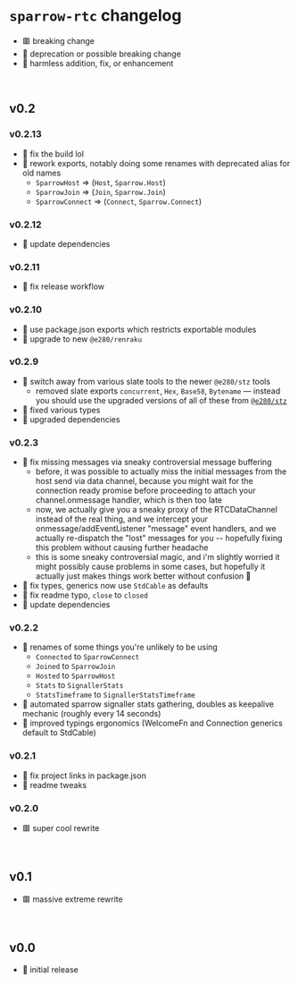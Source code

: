 
# `sparrow-rtc` changelog
- 🟥 breaking change
- 🔶 deprecation or possible breaking change
- 🍏 harmless addition, fix, or enhancement

<br/>

## v0.2

### v0.2.13
- 🍏 fix the build lol
- 🔶 rework exports, notably doing some renames with deprecated alias for old names
  - `SparrowHost` => (`Host`, `Sparrow.Host`)
  - `SparrowJoin` => (`Join`, `Sparrow.Join`)
  - `SparrowConnect` => (`Connect`, `Sparrow.Connect`)

### v0.2.12
- 🍏 update dependencies

### v0.2.11
- 🍏 fix release workflow

### v0.2.10
- 🔶 use package.json exports which restricts exportable modules
- 🍏 upgrade to new `@e280/renraku`

### v0.2.9
- 🔶 switch away from various slate tools to the newer `@e280/stz` tools
  - removed slate exports `concurrent`, `Hex`, `Base58`, `Bytename` — instead you should use the upgraded versions of all of these from [`@e280/stz`](https://github.com/e280/stz)
- 🍏 fixed various types
- 🍏 upgraded dependencies

### v0.2.3
- 🔶 fix missing messages via sneaky controversial message buffering
  - before, it was possible to actually miss the initial messages from the host send via data channel, because you might wait for the connection ready promise before proceeding to attach your channel.onmessage handler, which is then too late
  - now, we actually give you a sneaky proxy of the RTCDataChannel instead of the real thing, and we intercept your onmessage/addEventListener "message" event handlers, and we actually re-dispatch the "lost" messages for you -- hopefully fixing this problem without causing further headache
  - this is some sneaky controversial magic, and i'm slightly worried it might possibly cause problems in some cases, but hopefully it actually just makes things work better without confusion 🤷
- 🍏 fix types, generics now use `StdCable` as defaults
- 🍏 fix readme typo, `close` to `closed`
- 🍏 update dependencies

### v0.2.2
- 🔶 renames of some things you're unlikely to be using
  - `Connected` to `SparrowConnect`
  - `Joined` to `SparrowJoin`
  - `Hosted` to `SparrowHost`
  - `Stats` to `SignallerStats`
  - `StatsTimeframe` to `SignallerStatsTimeframe`
- 🍏 automated sparrow signaller stats gathering, doubles as keepalive mechanic (roughly every 14 seconds)
- 🍏 improved typings ergonomics (WelcomeFn and Connection generics default to StdCable)

### v0.2.1
- 🍏 fix project links in package.json
- 🍏 readme tweaks

### v0.2.0
- 🟥 super cool rewrite

<br/>

## v0.1
- 🟥 massive extreme rewrite

<br/>

## v0.0
- 🍏 initial release

